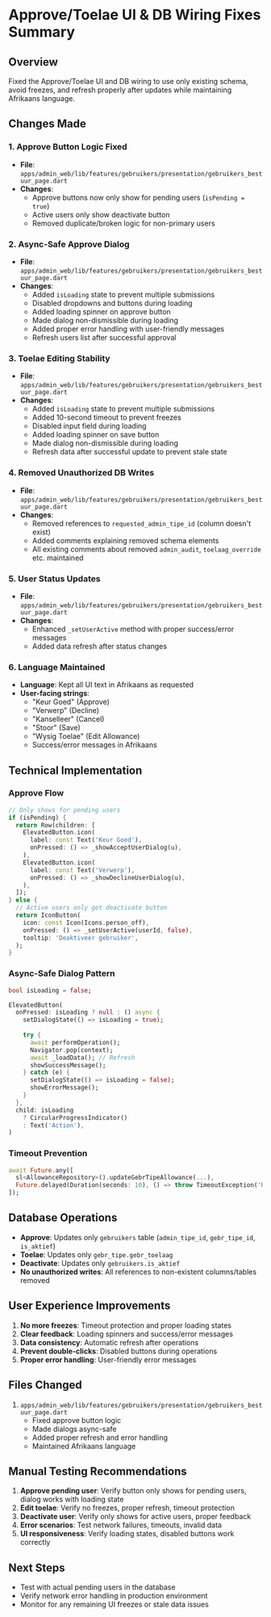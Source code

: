 # Approve/Toelae UI & DB Wiring Fixes Summary

## Overview
Fixed the Approve/Toelae UI and DB wiring to use only existing schema, avoid freezes, and refresh properly after updates while maintaining Afrikaans language.

## Changes Made

### 1. Approve Button Logic Fixed
- **File**: `apps/admin_web/lib/features/gebruikers/presentation/gebruikers_bestuur_page.dart`
- **Changes**:
  - Approve buttons now only show for pending users (`isPending = true`)
  - Active users only show deactivate button
  - Removed duplicate/broken logic for non-primary users

### 2. Async-Safe Approve Dialog
- **File**: `apps/admin_web/lib/features/gebruikers/presentation/gebruikers_bestuur_page.dart`
- **Changes**:
  - Added `isLoading` state to prevent multiple submissions
  - Disabled dropdowns and buttons during loading
  - Added loading spinner on approve button
  - Made dialog non-dismissible during loading
  - Added proper error handling with user-friendly messages
  - Refresh users list after successful approval

### 3. Toelae Editing Stability
- **File**: `apps/admin_web/lib/features/gebruikers/presentation/gebruikers_bestuur_page.dart`
- **Changes**:
  - Added `isLoading` state to prevent multiple submissions
  - Added 10-second timeout to prevent freezes
  - Disabled input field during loading
  - Added loading spinner on save button
  - Made dialog non-dismissible during loading
  - Refresh data after successful update to prevent stale state

### 4. Removed Unauthorized DB Writes
- **File**: `apps/admin_web/lib/features/gebruikers/presentation/gebruikers_bestuur_page.dart`
- **Changes**:
  - Removed references to `requested_admin_tipe_id` (column doesn't exist)
  - Added comments explaining removed schema elements
  - All existing comments about removed `admin_audit`, `toelaag_override` etc. maintained

### 5. User Status Updates
- **File**: `apps/admin_web/lib/features/gebruikers/presentation/gebruikers_bestuur_page.dart`
- **Changes**:
  - Enhanced `_setUserActive` method with proper success/error messages
  - Added data refresh after status changes

### 6. Language Maintained
- **Language**: Kept all UI text in Afrikaans as requested
- **User-facing strings**:
  - "Keur Goed" (Approve)
  - "Verwerp" (Decline) 
  - "Kanselleer" (Cancel)
  - "Stoor" (Save)
  - "Wysig Toelae" (Edit Allowance)
  - Success/error messages in Afrikaans

## Technical Implementation

### Approve Flow
```dart
// Only shows for pending users
if (isPending) {
  return Row(children: [
    ElevatedButton.icon(
      label: const Text('Keur Goed'),
      onPressed: () => _showAcceptUserDialog(u),
    ),
    ElevatedButton.icon(
      label: const Text('Verwerp'), 
      onPressed: () => _showDeclineUserDialog(u),
    ),
  ]);
} else {
  // Active users only get deactivate button
  return IconButton(
    icon: const Icon(Icons.person_off),
    onPressed: () => _setUserActive(userId, false),
    tooltip: 'Deaktiveer gebruiker',
  );
}
```

### Async-Safe Dialog Pattern
```dart
bool isLoading = false;

ElevatedButton(
  onPressed: isLoading ? null : () async {
    setDialogState(() => isLoading = true);
    
    try {
      await performOperation();
      Navigator.pop(context);
      await _loadData(); // Refresh
      showSuccessMessage();
    } catch (e) {
      setDialogState(() => isLoading = false);
      showErrorMessage();
    }
  },
  child: isLoading 
    ? CircularProgressIndicator()
    : Text('Action'),
)
```

### Timeout Prevention
```dart
await Future.any([
  sl<AllowanceRepository>().updateGebrTipeAllowance(...),
  Future.delayed(Duration(seconds: 10), () => throw TimeoutException('Request timeout')),
]);
```

## Database Operations
- **Approve**: Updates only `gebruikers` table (`admin_tipe_id`, `gebr_tipe_id`, `is_aktief`)
- **Toelae**: Updates only `gebr_tipe.gebr_toelaag` 
- **Deactivate**: Updates only `gebruikers.is_aktief`
- **No unauthorized writes**: All references to non-existent columns/tables removed

## User Experience Improvements
1. **No more freezes**: Timeout protection and proper loading states
2. **Clear feedback**: Loading spinners and success/error messages
3. **Data consistency**: Automatic refresh after operations
4. **Prevent double-clicks**: Disabled buttons during operations
5. **Proper error handling**: User-friendly error messages

## Files Changed
1. `apps/admin_web/lib/features/gebruikers/presentation/gebruikers_bestuur_page.dart`
   - Fixed approve button logic
   - Made dialogs async-safe
   - Added proper refresh and error handling
   - Maintained Afrikaans language

## Manual Testing Recommendations
1. **Approve pending user**: Verify button only shows for pending users, dialog works with loading state
2. **Edit toelae**: Verify no freezes, proper refresh, timeout protection
3. **Deactivate user**: Verify only shows for active users, proper feedback
4. **Error scenarios**: Test network failures, timeouts, invalid data
5. **UI responsiveness**: Verify loading states, disabled buttons work correctly

## Next Steps
- Test with actual pending users in the database
- Verify network error handling in production environment
- Monitor for any remaining UI freezes or stale data issues
